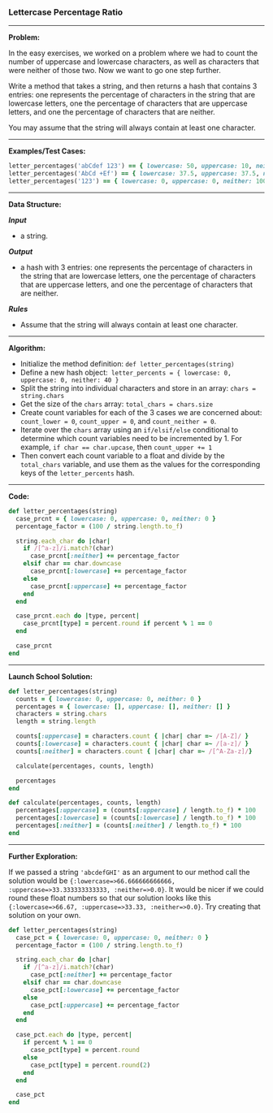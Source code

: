 ### Lettercase Percentage Ratio

-----------

**Problem:**

In the easy exercises, we worked on a problem where we had to count the number of uppercase and lowercase characters, as well as characters that were neither of those two. Now we want to go one step further.  

Write a method that takes a string, and then returns a hash that contains 3 entries: one represents the percentage of characters in the string that are lowercase letters, one the percentage of characters that are uppercase letters, and one the percentage of characters that are neither.  

You may assume that the string will always contain at least one character.  

--------

**Examples/Test Cases:**

```ruby
letter_percentages('abCdef 123') == { lowercase: 50, uppercase: 10, neither: 40 }
letter_percentages('AbCd +Ef') == { lowercase: 37.5, uppercase: 37.5, neither: 25 }
letter_percentages('123') == { lowercase: 0, uppercase: 0, neither: 100 }
```

--------

**Data Structure:**

**_Input_**

* a string.

**_Output_**

* a hash with 3 entries: one represents the percentage of characters in the string that are lowercase letters, one the percentage of characters that are uppercase letters, and one the percentage of characters that are neither.

**_Rules_**

* Assume that the string will always contain at least one character.

-------

**Algorithm:**

* Initialize the method definition: `def letter_percentages(string)`
* Define a new hash object:` letter_percents = { lowercase: 0, uppercase: 0, neither: 40 }`
* Split the string into individual characters and store in an array: `chars = string.chars`
* Get the size of the `chars` array: `total_chars = chars.size`
* Create count variables for each of the 3 cases we are concerned about: `count_lower = 0`, `count_upper = 0`, and `count_neither = 0`.
* Iterate over the `chars` array using an `if/elsif/else` conditional to determine which count variables need to be incremented by 1. For example, `if char == char.upcase`, then `count_upper += 1`
* Then convert each count variable to a float and divide by the `total_chars` variable, and use them as the values for the corresponding keys of the `letter_percents` hash.

--------

**Code:**

```ruby
def letter_percentages(string)
  case_prcnt = { lowercase: 0, uppercase: 0, neither: 0 }
  percentage_factor = (100 / string.length.to_f)

  string.each_char do |char|
    if /[^a-z]/i.match?(char)
      case_prcnt[:neither] += percentage_factor
    elsif char == char.downcase
      case_prcnt[:lowercase] += percentage_factor
    else
      case_prcnt[:uppercase] += percentage_factor
    end
  end

  case_prcnt.each do |type, percent|
    case_prcnt[type] = percent.round if percent % 1 == 0
  end

  case_prcnt
end
```

----------

**Launch School Solution:**

```ruby
def letter_percentages(string)
  counts = { lowercase: 0, uppercase: 0, neither: 0 }
  percentages = { lowercase: [], uppercase: [], neither: [] }
  characters = string.chars
  length = string.length

  counts[:uppercase] = characters.count { |char| char =~ /[A-Z]/ }
  counts[:lowercase] = characters.count { |char| char =~ /[a-z]/ }
  counts[:neither] = characters.count { |char| char =~ /[^A-Za-z]/}

  calculate(percentages, counts, length)

  percentages
end

def calculate(percentages, counts, length)
  percentages[:uppercase] = (counts[:uppercase] / length.to_f) * 100
  percentages[:lowercase] = (counts[:lowercase] / length.to_f) * 100
  percentages[:neither] = (counts[:neither] / length.to_f) * 100
end
```

------------

**Further Exploration:**

If we passed a string `'abcdefGHI'` as an argument to our method call the solution would be `{:lowercase=>66.666666666666, :uppercase=>33.333333333333, :neither=>0.0}`. It would be nicer if we could round these float numbers so that our solution looks like this `{:lowercase=>66.67, :uppercase=>33.33, :neither=>0.0}`. Try creating that solution on your own.

```ruby
def letter_percentages(string)
  case_pct = { lowercase: 0, uppercase: 0, neither: 0 }
  percentage_factor = (100 / string.length.to_f)

  string.each_char do |char|
    if /[^a-z]/i.match?(char)
      case_pct[:neither] += percentage_factor
    elsif char == char.downcase
      case_pct[:lowercase] += percentage_factor
    else
      case_pct[:uppercase] += percentage_factor
    end
  end

  case_pct.each do |type, percent|
    if percent % 1 == 0
      case_pct[type] = percent.round
    else
      case_pct[type] = percent.round(2)
    end
  end

  case_pct
end
```

